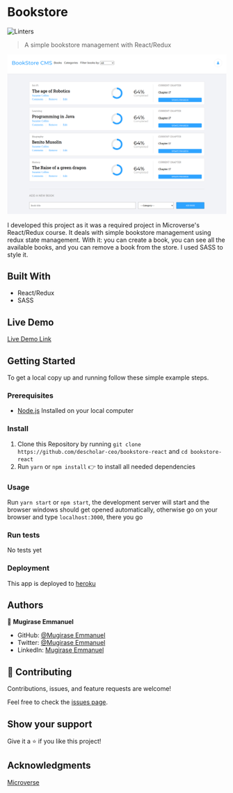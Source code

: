 # Bookstore
![Linters](https://github.com/descholar-ceo/bookstore-react/workflows/Linters/badge.svg)
> A simple bookstore management with React/Redux

![bookstore screenshot](./src/assets/images/bookstore-react-png.png)

I developed this project as it was a required project in Microverse's React/Redux course. It deals with simple bookstore management using redux state management. With it: you can create a book, you can see all the available books, and you can remove a  book from the store. I used SASS to style it.

## Built With

- React/Redux
- SASS

## Live Demo

[Live Demo Link](https://descholar-bookstore-react.herokuapp.com/)


## Getting Started


To get a local copy up and running follow these simple example steps.

### Prerequisites
- [Node.js](https://nodejs.org/en/) Installed on your local computer

### Install
1. Clone this Repository by running `git clone https://github.com/descholar-ceo/bookstore-react` and `cd bookstore-react`
2. Run `yarn` or `npm install` :point_right: to install all needed dependencies
### Usage
Run `yarn start` or `npm start`, the development server will start and the browser windows should get opened automatically, otherwise go on your browser and type `localhost:3000`, there you go
### Run tests
No tests yet
### Deployment
This app is deployed to [heroku](https://descholar-bookstore-react.herokuapp.com/)


## Authors

👤 **Mugirase Emmanuel**

- GitHub: [@Mugirase Emmanuel](https://github.com/descholar-ceo)
- Twitter: [@Mugirase Emmanuel](https://twitter.com/descholar3)
- LinkedIn: [Mugirase Emmanuel](https://linkedin.com/in/mugirase-emmanuel)

## 🤝 Contributing

Contributions, issues, and feature requests are welcome!

Feel free to check the [issues page](https://github.com/descholar-ceo/bookstore-react/issues).

## Show your support

Give it a :star: if you like this project!

## Acknowledgments

[Microverse](https://www.microverse.org/)
